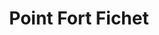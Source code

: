 ---
title: "Point Fort Fichet"
url: /saint-germain-en-laye/point-fort-fichet/
shop: matériel informatique
---